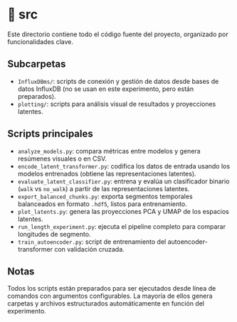 # 📂 src

Este directorio contiene todo el código fuente del proyecto, organizado por funcionalidades clave.

## Subcarpetas

- `InfluxDBms/`: scripts de conexión y gestión de datos desde bases de datos InfluxDB (no se usan en este experimento, pero están preparados).
- `plotting/`: scripts para análisis visual de resultados y proyecciones latentes.

## Scripts principales

- `analyze_models.py`: compara métricas entre modelos y genera resúmenes visuales o en CSV.
- `encode_latent_transformer.py`: codifica los datos de entrada usando los modelos entrenados (obtiene las representaciones latentes).
- `evaluate_latent_classifier.py`: entrena y evalúa un clasificador binario (`walk` vs `no_walk`) a partir de las representaciones latentes.
- `export_balanced_chunks.py`: exporta segmentos temporales balanceados en formato `.hdf5`, listos para entrenamiento.
- `plot_latents.py`: genera las proyecciones PCA y UMAP de los espacios latentes.
- `run_length_experiment.py`: ejecuta el pipeline completo para comparar longitudes de segmento.
- `train_autoencoder.py`: script de entrenamiento del autoencoder-transformer con validación cruzada.

## Notas

Todos los scripts están preparados para ser ejecutados desde línea de comandos con argumentos configurables. La mayoría de ellos genera carpetas y archivos estructurados automáticamente en función del experimento.
